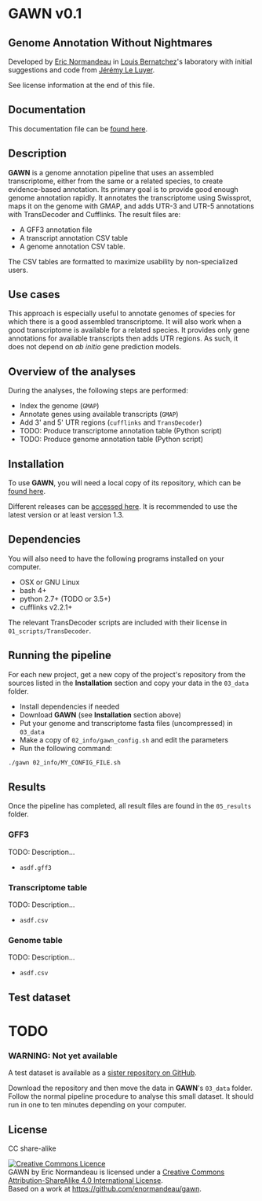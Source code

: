 # GAWN v0.1

## Genome Annotation Without Nightmares

Developed by [Eric Normandeau](https://github.com/enormandeau) in
[Louis Bernatchez](http://www.bio.ulaval.ca/louisbernatchez/presentation.htm)'s
laboratory with initial suggestions and code from
[Jérémy Le Luyer](https://github.com/jleluyer).

See license information at the end of this file.

## Documentation

This documentation file can be
[found here](https://github.com/enormandeau/gawn/blob/master/README.md).

## Description

**GAWN** is a genome annotation pipeline that uses an assembled transcriptome,
either from the same or a related species, to create evidence-based annotation.
Its primary goal is to provide good enough genome annotation rapidly. It
annotates the transcriptome using Swissprot, maps it on the genome with GMAP,
and adds UTR-3 and UTR-5 annotations with TransDecoder and Cufflinks. The
result files are:

- A GFF3 annotation file
- A transcript annotation CSV table
- A genome annotation CSV table.

The CSV tables are formatted to maximize usability by non-specialized users.

## Use cases

This approach is especially useful to annotate genomes of species for which
there is a good assembled transcriptome. It will also work when a good
transcriptome is available for a related species. It provides only gene
annotations for available transcripts then adds UTR regions.  As such, it does
not depend on *ab initio* gene prediction models.

## Overview of the analyses

During the analyses, the following steps are performed:

- Index the genome (`GMAP`)
- Annotate genes using available transcripts (`GMAP`)
- Add 3' and 5' UTR regions (`cufflinks` and `TransDecoder`)
- TODO: Produce transcriptome annotation table (Python script)
- TODO: Produce genome annotation table (Python script)

## Installation

To use **GAWN**, you will need a local copy of its repository, which can be
[found here](https://github.com/enormandeau/gawn/archive/master.zip).

Different releases can be
[accessed here](https://github.com/enormandeau/gawn/releases). It is
recommended to use the latest version or at least version 1.3.

## Dependencies

You will also need to have the following programs installed on your computer.

- OSX or GNU Linux
- bash 4+
- python 2.7+ (TODO or 3.5+)
- cufflinks v2.2.1+

The relevant TransDecoder scripts are included with their license in
`01_scripts/TransDecoder`.

## Running the pipeline

For each new project, get a new copy of the project's repository from the
sources listed in the **Installation** section and copy your data in the
`03_data` folder.

- Install dependencies if needed
- Download **GAWN** (see **Installation** section above)
- Put your genome and transcriptome fasta files (uncompressed) in `03_data`
- Make a copy of `02_info/gawn_config.sh` and edit the parameters
- Run the following command:

```bash
./gawn 02_info/MY_CONFIG_FILE.sh
```

## Results

Once the pipeline has completed, all result files are found in the `05_results`
folder.

### GFF3
TODO: Description...

- `asdf.gff3`

### Transcriptome table
TODO: Description...

- `asdf.csv`

### Genome table
TODO: Description...

- `asdf.csv`

## Test dataset
# TODO

### WARNING: Not yet available
A test dataset is available as a
[sister repository on GitHub](https://github.com/enormandeau/gawn_test_dataset).

Download the repository and then move the data in **GAWN**'s `03_data` folder.
Follow the normal pipeline procedure to analyse this small dataset. It should
run in one to ten minutes depending on your computer.

## License

CC share-alike

<a rel="license" href="http://creativecommons.org/licenses/by-sa/4.0/"><img alt="Creative Commons Licence" style="border-width:0" src="https://i.creativecommons.org/l/by-sa/4.0/88x31.png" /></a><br /><span xmlns:dct="http://purl.org/dc/terms/" property="dct:title">GAWN</span> by <span xmlns:cc="http://creativecommons.org/ns#" property="cc:attributionName">Eric Normandeau</span> is licensed under a <a rel="license" href="http://creativecommons.org/licenses/by-sa/4.0/">Creative Commons Attribution-ShareAlike 4.0 International License</a>.<br />Based on a work at <a xmlns:dct="http://purl.org/dc/terms/" href="https://github.com/enormandeau/gawn" rel="dct:source">https://github.com/enormandeau/gawn</a>.
